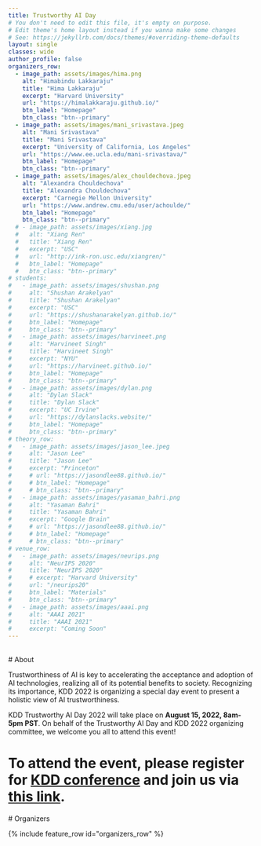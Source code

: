 ```yaml
---
title: Trustworthy AI Day
# You don't need to edit this file, it's empty on purpose.
# Edit theme's home layout instead if you wanna make some changes
# See: https://jekyllrb.com/docs/themes/#overriding-theme-defaults
layout: single
classes: wide
author_profile: false
organizers_row:
  - image_path: assets/images/hima.png
    alt: "Himabindu Lakkaraju"
    title: "Hima Lakkaraju"
    excerpt: "Harvard University"
    url: "https://himalakkaraju.github.io/"
    btn_label: "Homepage"
    btn_class: "btn--primary"
  - image_path: assets/images/mani_srivastava.jpeg
    alt: "Mani Srivastava"
    title: "Mani Srivastava"
    excerpt: "University of California, Los Angeles"
    url: "https://www.ee.ucla.edu/mani-srivastava/"
    btn_label: "Homepage"
    btn_class: "btn--primary"
  - image_path: assets/images/alex_chouldechova.jpeg
    alt: "Alexandra Chouldechova"
    title: "Alexandra Chouldechova"
    excerpt: "Carnegie Mellon University"
    url: "https://www.andrew.cmu.edu/user/achoulde/"
    btn_label: "Homepage"
    btn_class: "btn--primary"
  # - image_path: assets/images/xiang.jpg
  #   alt: "Xiang Ren"
  #   title: "Xiang Ren"
  #   excerpt: "USC"
  #   url: "http://ink-ron.usc.edu/xiangren/"
  #   btn_label: "Homepage"
  #   btn_class: "btn--primary"
# students:
#   - image_path: assets/images/shushan.png
#     alt: "Shushan Arakelyan"
#     title: "Shushan Arakelyan"
#     excerpt: "USC"
#     url: "https://shushanarakelyan.github.io/"
#     btn_label: "Homepage"
#     btn_class: "btn--primary"
#   - image_path: assets/images/harvineet.png
#     alt: "Harvineet Singh"
#     title: "Harvineet Singh"
#     excerpt: "NYU"
#     url: "https://harvineet.github.io/"
#     btn_label: "Homepage"
#     btn_class: "btn--primary"
#   - image_path: assets/images/dylan.png
#     alt: "Dylan Slack"
#     title: "Dylan Slack"
#     excerpt: "UC Irvine"
#     url: "https://dylanslacks.website/"
#     btn_label: "Homepage"
#     btn_class: "btn--primary"
# theory_row:
#   - image_path: assets/images/jason_lee.jpeg
#     alt: "Jason Lee"
#     title: "Jason Lee"
#     excerpt: "Princeton"
#     # url: "https://jasondlee88.github.io/"
#     # btn_label: "Homepage"
#     # btn_class: "btn--primary"
#   - image_path: assets/images/yasaman_bahri.png
#     alt: "Yasaman Bahri"
#     title: "Yasaman Bahri"
#     excerpt: "Google Brain"
#     # url: "https://jasondlee88.github.io/"
#     # btn_label: "Homepage"
#     # btn_class: "btn--primary"
# venue_row:
#   - image_path: assets/images/neurips.png
#     alt: "NeurIPS 2020"
#     title: "NeurIPS 2020"
#     # excerpt: "Harvard University"
#     url: "/neurips20"
#     btn_label: "Materials"
#     btn_class: "btn--primary"
#   - image_path: assets/images/aaai.png
#     alt: "AAAI 2021"
#     title: "AAAI 2021"
#     excerpt: "Coming Soon"
---
```

<br/>
# About

Trustworthiness of AI is key to accelerating the acceptance and adoption of AI technologies, realizing all of its potential benefits to society. Recognizing its importance, KDD 2022 is organizing a special day event to present a holistic view of AI trustworthiness. 

KDD Trustworthy AI Day 2022 will take place on **August 15, 2022, 8am-5pm PST**. On behalf of the Trustworthy AI Day and KDD 2022 organizing committee, we welcome you all to attend this event!

# To attend the event, please register for [KDD conference](https://www.kdd.org/kdd2022/registration.html) and join us via [this link](https://trustworthyaiday.github.io/).


<!-- #Call

We plan to solicit short paper submissions for “deep learning critique” from the community, which aims to better understand and to improve all stages of the research process in deep learning. Accepted papers will be given a 15-min slot for contributed talk on the DL day. We invite you to refer to an earlier effort to register trends and debates, analyze bad practices and inventorize open problems at “Critiquing and Correcting Trends in Machine Learning 2018” Workshop: https://ml-critique-correct.github.io/.



<section class="speakers" markdown="1">


# Invited Speakers

### Scaling Deep Learning

{% include feature_row id="scaling_row" %}

### Evaluating and Debugging Deep Learning Models

{% include feature_row id="testing_row" %}

### Fairness and Transparency of Deep Learning

{% include feature_row id="fairness_row" %}

### Theoretical Understanding of Deep Learning

{% include feature_row id="theory_row" %}

</section> -->

<section class="organizers" markdown="1">
# Organizers

{% include feature_row id="organizers_row" %}

<!-- ## Student co-organizers

{% include feature_row id="students" %} -->

</section>

<!-- # Tutorials

{% include feature_row id="venue_row" %} -->

<!-- <h3 class="archive__subtitle">{{ site.data.ui-text[site.locale].recent_posts | default: "Recent Posts" }}</h3> -->

<!-- {% if paginator %}
  {% assign posts = paginator.posts %}
{% else %}
  {% assign posts = site.posts %}
{% endif %}

{% for post in posts %}
  {% include archive-single.html %}
{% endfor %}

{% include paginator.html %} -->
